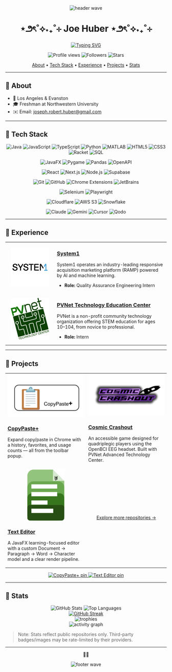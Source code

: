 <div align="center">
  <img src="https://capsule-render.vercel.app/api?type=waving&color=8A2BE2&height=100&section=header" alt="header wave" />

  <h1>⋆౨ৎ˚⟡˖₊˚⊹ Joe Huber ⋆౨ৎ˚⟡˖₊˚⊹</h1>

<a href="https://git.io/typing-svg"><img src="https://readme-typing-svg.demolab.com?font=Fira+Code&size=11&pause=5000&color=8A2BE2&center=true&width=435&lines=I+like+telling+computers+what+to+do+%E2%80%94+sometimes+they+listen!+%3AD" alt="Typing SVG" /></a>

  <p>
    <img alt="Profile views" src="https://komarev.com/ghpvc/?username=joe-huber&style=for-the-badge&color=8A2BE2" />
    <img alt="Followers" src="https://img.shields.io/github/followers/Joe-Huber?style=for-the-badge&color=8A2BE2" />
    <img alt="Stars" src="https://img.shields.io/github/stars/Joe-Huber?style=for-the-badge&color=8A2BE2" />
  </p>
</div>

<p align="center">
  <a href="#about">About</a> •
  <a href="#tech-stack">Tech Stack</a> •
  <a href="#experience">Experience</a> •
  <a href="#projects">Projects</a> •
  <a href="#stats">Stats</a>
</p>

---

<h2 id="about">💜 About</h2>

- 📍 Los Angeles & Evanston
- 🎓 Freshman at Northwestern University
- ✉️ Email: <a href="mailto:joseph.robert.huber@gmail.com">joseph.robert.huber@gmail.com</a>

---

## 💜 Tech Stack
<div align="center" id="tech-stack">
  
  <!-- Languages -->
  <p>
    <img src="https://cdn.jsdelivr.net/gh/devicons/devicon/icons/java/java-original.svg" height="36" alt="Java" title="Java" />
    <img src="https://cdn.jsdelivr.net/gh/devicons/devicon/icons/javascript/javascript-original.svg" height="36" alt="JavaScript" title="JavaScript" />
    <img src="https://cdn.jsdelivr.net/gh/devicons/devicon/icons/typescript/typescript-plain.svg" height="36" alt="TypeScript" title="TypeScript" />
    <img src="https://cdn.jsdelivr.net/gh/devicons/devicon/icons/python/python-original.svg" height="36" alt="Python" title="Python" />
    <img src="https://cdn.jsdelivr.net/gh/devicons/devicon/icons/matlab/matlab-original.svg" height="36" alt="MATLAB" title="MATLAB" />
    <img src="https://cdn.jsdelivr.net/gh/devicons/devicon/icons/html5/html5-plain.svg" height="36" alt="HTML5" title="HTML5" />
    <img src="https://cdn.jsdelivr.net/gh/devicons/devicon/icons/css3/css3-plain.svg" height="36" alt="CSS3" title="CSS3" />
    <img src="https://cdn.jsdelivr.net/gh/devicons/devicon/icons/racket/racket-original.svg" height="36" alt="Racket" title="Racket" />
    <img src="https://img.shields.io/badge/SQL-336791?style=for-the-badge&logo=postgresql&logoColor=white" height="26" alt="SQL" title="SQL" />
  </p>

  <!-- Frameworks & Libraries -->
  <p>
    <img src="https://img.shields.io/badge/JavaFX-8A2BE2?style=for-the-badge" height="26" alt="JavaFX" title="JavaFX" />
    <img src="https://img.shields.io/badge/Pygame-3776AB?style=for-the-badge&logo=python&logoColor=white" height="26" alt="Pygame" title="Pygame" />
    <img src="https://img.shields.io/badge/Pandas-150458?style=for-the-badge&logo=pandas&logoColor=white" height="26" alt="Pandas" title="Pandas" />
    <img src="https://img.shields.io/badge/OpenAPI-6BA539?style=for-the-badge&logo=openapiinitiative&logoColor=white" height="26" alt="OpenAPI" title="OpenAPI" />
  </p>

  <!-- Web & Runtime -->
  <p>
    <img src="https://cdn.jsdelivr.net/gh/devicons/devicon/icons/react/react-original.svg" height="36" alt="React" title="React" />
    <img src="https://cdn.jsdelivr.net/gh/devicons/devicon/icons/nextjs/nextjs-original.svg" height="36" alt="Next.js" title="Next.js" />
    <img src="https://cdn.jsdelivr.net/gh/devicons/devicon/icons/nodejs/nodejs-original.svg" height="36" alt="Node.js" title="Node.js" />
    <img src="https://cdn.jsdelivr.net/gh/devicons/devicon/icons/supabase/supabase-original.svg" height="36" alt="Supabase" title="Supabase" />
  </p>

  <!-- Tools & Platforms -->
  <p>
    <img src="https://cdn.jsdelivr.net/gh/devicons/devicon/icons/git/git-original.svg" height="36" alt="Git" title="Git" />
    <img src="https://cdn.jsdelivr.net/gh/devicons/devicon/icons/github/github-original.svg" height="36" alt="GitHub" title="GitHub" />
    <img src="https://cdn.jsdelivr.net/gh/devicons/devicon/icons/chrome/chrome-plain.svg" height="36" alt="Chrome Extensions" title="Chrome Extensions" />
    <img src="https://cdn.jsdelivr.net/gh/devicons/devicon/icons/jetbrains/jetbrains-original.svg" height="36" alt="JetBrains" title="JetBrains" />
  </p>

  <!-- Testing & Automation -->
  <p>
    <img src="https://cdn.jsdelivr.net/gh/devicons/devicon/icons/selenium/selenium-original.svg" height="36" alt="Selenium" title="Selenium" />
    <img src="https://cdn.jsdelivr.net/gh/devicons/devicon/icons/playwright/playwright-original.svg" height="36" alt="Playwright" title="Playwright" />
  </p>

  <!-- Cloud -->
  <p>
    <img src="https://cdn.jsdelivr.net/gh/devicons/devicon/icons/cloudflare/cloudflare-original.svg" height="36" alt="Cloudflare" title="Cloudflare" />
    <img src="https://img.shields.io/badge/AWS%20S3-232F3E?style=for-the-badge&logo=amazonaws&logoColor=white" height="26" alt="AWS S3" title="AWS S3" />
    <img src="https://img.shields.io/badge/Snowflake-29B5E8?style=for-the-badge&logo=snowflake&logoColor=white" height="26" alt="Snowflake" title="Snowflake" />
  </p>

  <!-- AI & Assistants -->
  <p>
    <img src="https://img.shields.io/badge/Claude-111?style=for-the-badge&logo=anthropic&logoColor=white" height="26" alt="Claude" title="Claude" />
    <img src="https://img.shields.io/badge/Gemini-0B57D0?style=for-the-badge&logo=googlegemini&logoColor=white" height="26" alt="Gemini" title="Gemini" />
    <img src="https://img.shields.io/badge/Cursor-1A1F36?style=for-the-badge&logoColor=white" height="26" alt="Cursor" title="Cursor" />
    <img src="https://img.shields.io/badge/Qodo-8A2BE2?style=for-the-badge" height="26" alt="Qodo" title="Qodo" />
  </p>
</div>

---

## 💜 Experience
<table>
  <tr>
    <td width="140" align="center" valign="middle" id="experience">
      <img src="docs/system1-logo.webp" alt="System1 logo" width="120" loading="lazy" />
    </td>
    <td>
      <h3><a href="https://system1.com/">System1</a></h3>
      <p>
        System1 operates an industry-leading responsive acquisition marketing platform (RAMP) powered by AI and machine learning.
      </p>
      <ul>
        <li><strong>Role:</strong> Quality Assurance Engineering Intern</li>
      </ul>
    </td>
  </tr>
  <tr>
    <td width="140" align="center" valign="middle">
      <img src="docs/pvnet-logo.jpg" alt="PVNet Technology Education Center logo" width="120" loading="lazy" />
    </td>
    <td>
      <h3><a href="https://www.pvnet.com/">PVNet Technology Education Center</a></h3>
      <p>
        PVNet is a non-profit community technology organization offering STEM education for ages 10–104, from novice to professional.
      </p>
      <ul>
        <li><strong>Role:</strong> Intern</li>
      </ul>
    </td>
  </tr>
</table>

---

## 💜 Projects
<table>
  <tr>
    <td width="50%" valign="top" id="projects">
      <a href="https://github.com/Joe-Huber/CopyPastePlus">
        <img src="docs/copypasteplus-banner.png" alt="CopyPaste+ banner" width="100%" loading="lazy" />
      </a>
      <h3><a href="https://github.com/Joe-Huber/CopyPastePlus">CopyPaste+</a></h3>
      <p>
        Expand copy/paste in Chrome with a history, favorites, and usage counts — all from the toolbar popup.
      </p>
    </td>
    <td width="50%" valign="top">
      <a href="https://github.com/moonish1211/Cosmic-Crashout-Public">
        <img src="docs/cosmic-crashout-logo.png" alt="Cosmic Crashout logo" width="100%" loading="lazy" />
      </a>
      <h3><a href="https://github.com/moonish1211/Cosmic-Crashout-Public">Cosmic Crashout</a></h3>
      <p>
        An accessible game designed for quadriplegic players using the OpenBCI EEG headset. Built with PVNet Advanced Technology Center.
      </p>
    </td>
  </tr>
  <tr>
    <td width="50%" valign="top">
      <a href="https://github.com/Joe-Huber/Text-Editor">
        <img src="docs/text-editor-logo.png" alt="Text Editor logo" width="50%" loading="lazy" style="display:block;margin:0 auto;" />
      </a>
      <h3><a href="https://github.com/Joe-Huber/Text-Editor">Text Editor</a></h3>
      <p>
        A JavaFX learning-focused editor with a custom Document → Paragraph → Word → Character model and a clear render pipeline.
      </p>
    </td>
    <td width="50%" valign="middle" align="center">
      <p><a href="https://github.com/Joe-Huber?tab=repositories">Explore more repositories →</a></p>
    </td>
  </tr>
</table>

<!-- Pinned repo cards -->
<div align="center">
  <a href="https://github.com/Joe-Huber/CopyPastePlus">
    <img src="https://github-readme-stats.vercel.app/api/pin/?username=Joe-Huber&repo=CopyPastePlus&theme=midnight-purple" alt="CopyPaste+ pin" />
  </a>
  <a href="https://github.com/Joe-Huber/Text-Editor">
    <img src="https://github-readme-stats.vercel.app/api/pin/?username=Joe-Huber&repo=Text-Editor&theme=midnight-purple" alt="Text Editor pin" />
  </a>
</div>

---

## 💜 Stats
<div align="center" id="stats">
  <img src="https://github-readme-stats.vercel.app/api?username=joe-huber&show_icons=true&theme=midnight-purple" alt="GitHub Stats" height="160" loading="lazy" />
  <img src="https://github-readme-stats.vercel.app/api/top-langs/?username=joe-huber&layout=compact&theme=midnight-purple" alt="Top Languages" height="160" loading="lazy" />
  <br/>
  <a href="https://git.io/streak-stats">
    <img src="https://streak-stats.demolab.com/?user=Joe-Huber&theme=violet-punch" alt="GitHub Streak" height="160" loading="lazy" />
  </a>
  <br/>
  <img src="https://github-profile-trophy.vercel.app/?username=Joe-Huber&theme=discord&no-frame=true&row=1&margin-w=12" alt="trophies" />
  <br/>
  <img src="https://github-readme-activity-graph.vercel.app/graph?username=Joe-Huber&theme=github-compact&custom_title=Contribution%20Graph" alt="activity graph" />
</div>

> Note: Stats reflect public repositories only. Third-party badges/images may be rate-limited by their providers.

---

<p align="center">🫶💜</p>

<div align="center">
  <img src="https://capsule-render.vercel.app/api?type=waving&color=8A2BE2&height=100&section=footer" alt="footer wave" />
</div>
